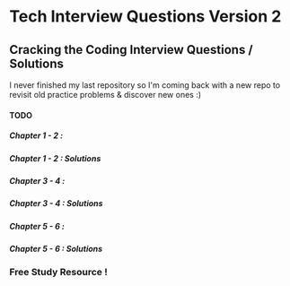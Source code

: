 # Tech Interview Questions Version 2

## Cracking the Coding Interview Questions / Solutions

I never finished my last repository so I'm coming back with a new repo to revisit old practice problems & discover
new ones :)

#### TODO

##### Chapter 1 - 2 :

##### Chapter 1 - 2 : Solutions

##### Chapter 3 - 4 :

##### Chapter 3 - 4 : Solutions

##### Chapter 5 - 6 :

##### Chapter 5 - 6 : Solutions

### Free Study Resource !
